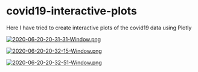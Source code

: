 # covid19-interactive-plots
Here I have tried to create interactive plots of the covid19 data using Plotly



[![2020-06-20-20-31-31-Window.png](https://i.postimg.cc/qMMXCzCT/2020-06-20-20-31-31-Window.png)](https://postimg.cc/PN98gf43)

[![2020-06-20-20-32-15-Window.png](https://i.postimg.cc/bYL18pVF/2020-06-20-20-32-15-Window.png)](https://postimg.cc/xqJX3D2K)

[![2020-06-20-20-32-51-Window.png](https://i.postimg.cc/rwR4SWVv/2020-06-20-20-32-51-Window.png)](https://postimg.cc/FYm1vYJZ)
